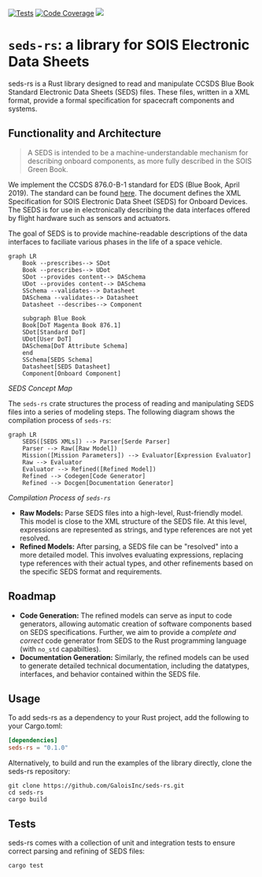 [![Tests](https://gitlab-ext.galois.com/space-bacn/seds-rs/badges/develop/pipeline.svg?job=test_job&style=flat-square&key_text=Cargo+Test&key_width=80)](https://gitlab-ext.galois.com/space-bacn/seds-rs/-/jobs)
[![Code Coverage](https://gitlab-ext.galois.com/space-bacn/seds-rs/badges/develop/coverage.svg?job=coverage_job&style=flat-square&key_text=Code+Coverage&key_width=100)](https://gitlab-ext.galois.com/space-bacn/seds-rs/-/jobs)
[![](https://gitlab-ext.galois.com/space-bacn/seds-rs/badges/develop/coverage.svg?job=rcoverage_job&style=flat-square&key_text=SEDS+Requirements&key_width=120)](https://gitlab-ext.galois.com/space-bacn/seds-rs/-/jobs)


# `seds-rs`: a library for SOIS Electronic Data Sheets

seds-rs is a Rust library designed to read and manipulate CCSDS Blue Book Standard Electronic Data Sheets (SEDS) files. These files, written in a XML format, provide a formal specification for spacecraft components and systems.


## Functionality and Architecture

> A SEDS is intended to be a machine-understandable mechanism for describing onboard
components, as more fully described in the SOIS Green Book.


We implement the CCSDS 876.0-B-1 standard for EDS (Blue Book, April 2019). The standard can be found [here](https://public.ccsds.org/Pubs/876x0b1.pdf). The document defines the XML Specification for SOIS Electronic Data Sheet (SEDS) for
Onboard Devices. The SEDS is for use in electronically describing the data interfaces offered
by flight hardware such as sensors and actuators.

The goal of SEDS is to provide machine-readable descriptions of the data interfaces to faciliate various phases in the life of a space vehicle.

```mermaid
graph LR
    Book --prescribes--> SDot
    Book --prescribes--> UDot
    SDot --provides content--> DASchema
    UDot --provides content--> DASchema
    SSchema --validates--> Datasheet
    DASchema --validates--> Datasheet
    Datasheet --describes--> Component

    subgraph Blue Book
    Book[DoT Magenta Book 876.1]
    SDot[Standard DoT]
    UDot[User DoT]
    DASchema[DoT Attribute Schema]
    end
    SSchema[SEDS Schema]
    Datasheet[SEDS Datasheet]
    Component[Onboard Component]
```
*SEDS Concept Map*

The `seds-rs` crate structures the process of reading and manipulating SEDS files into a series of modeling steps. The following diagram shows the compilation process of `seds-rs`:
```mermaid
graph LR
    SEDS([SEDS XMLs]) --> Parser[Serde Parser]
    Parser --> Raw([Raw Model])
    Mission([Mission Parameters]) --> Evaluator[Expression Evaluator]
    Raw --> Evaluator
    Evaluator --> Refined([Refined Model])
    Refined --> Codegen[Code Generator]
    Refined --> Docgen[Documentation Generator]
```
*Compilation Process of `seds-rs`*

* **Raw Models:** Parse SEDS files into a high-level, Rust-friendly model. This model is close to the XML structure of the SEDS file. At this level, expressions are represented as strings, and type references are not yet resolved.
* **Refined Models:** After parsing, a SEDS file can be "resolved" into a more detailed model. This involves evaluating expressions, replacing type references with their actual types, and other refinements based on the specific SEDS format and requirements.

## Roadmap

* **Code Generation:** The refined models can serve as input to code generators, allowing automatic creation of software components based on SEDS specifications. Further, we aim to provide a *complete and correct* code generator from SEDS to the Rust programming language (with `no_std` capabilties).
* **Documentation Generation:** Similarly, the refined models can be used to generate detailed technical documentation, including the datatypes, interfaces, and behavior contained within the SEDS file.

## Usage

To add seds-rs as a dependency to your Rust project, add the following to your Cargo.toml:
```toml
[dependencies]
seds-rs = "0.1.0"
```
Alternatively, to build and run the examples of the library directly, clone the seds-rs repository:
```shell
git clone https://github.com/GaloisInc/seds-rs.git
cd seds-rs
cargo build
```

## Tests
seds-rs comes with a collection of unit and integration tests to ensure correct parsing and refining of SEDS files:
```shell
cargo test
```


